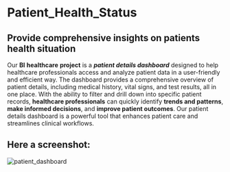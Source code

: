 # Patient_Health_Status

## Provide comprehensive  insights on patients health situation

Our **BI** **healthcare** **project** is a ***patient details dashboard*** designed to help healthcare professionals access and analyze patient data in a user-friendly and efficient way. The dashboard provides a comprehensive overview of patient details, including medical history, vital signs, and test results, all in one place. With the ability to filter and drill down into specific patient records, **healthcare professionals** can quickly identify **trends and patterns**, **make informed decisions**, and **improve patient outcomes**. Our patient details dashboard is a powerful tool that enhances patient care and streamlines clinical workflows.

## Here a screenshot:

![patient_dashboard](https://github.com/user-attachments/assets/93904a1f-ca2b-4d14-a935-4a44c6402c9b)

